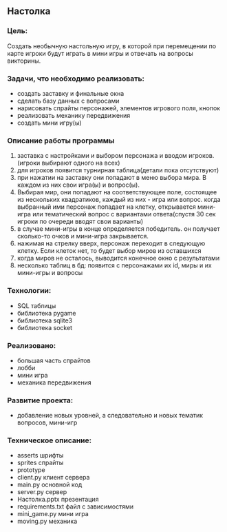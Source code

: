 ## Настолка
### Цель:
Создать необычную настольную игру, в которой при перемещении по карте игроки будут 
играть в мини игры и отвечать на вопросы викторины.

### Задачи, что необходимо реализовать:
- создать заставку и финальные окна
- сделать базу данных с вопросами
- нарисовать спрайты персонажей, элементов игрового поля, кнопок
- реализовать механику передвижения
- создать мини игру(ы)

### Описание работы программы
1. заставка с настройками и выбором персонажа и вводом игроков.(игроки выбирают одного на всех)
2. для игроков появится турнирная таблица(детали пока отсутствуют)
3. при нажатии на заставку они попадают в меню выбора мира. В каждом из них свои игра(ы) и вопрос(ы).
4. Выбирая мир, они попадают на соответствующее поле, состоящее из нескольких квадратиков, каждый из них - игра или вопрос. когда выбранный ими персонаж попадает на клетку, открывается мини-игра или тематический вопрос с вариантами ответа(спустя 30 сек игроки по очереди вводят свои варианты)
5. в случае мини-игры в конце определяется победитель. он получает сколько-то очков и мини-игра закрывается.
6. нажимая на стрелку вверх, персонаж переходит в следующую клетку. Если клеток нет, то будет выбор миров из оставшихся
7. когда миров не осталось, выводится конечное окно с результатами
8. несколько таблиц в бд: появится с персонажами их id, миры и их мини-игры и вопросы

### Технологии:
- SQL таблицы
- библиотека pygame
- библиотека sqlite3
- библиотека socket

### Реализовано:
- большая часть спрайтов
- лобби
- мини игра
- механика передвижения

### Развитие проекта:
- добавление новых уровней, а следовательно и новых тематик вопросов, мини-игр

### Техническое описание:
- asserts шрифты
- sprites спрайты
- prototype
- client.py клиент сервера
- main.py основной код
- server.py сервер
- Настолка.pptx презентация
- requirements.txt файл с зависимостями
- mini_game.py мини игра 
- moving.py механика
